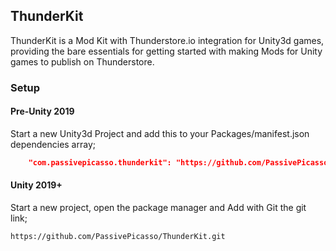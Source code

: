 ## ThunderKit
ThunderKit is a Mod Kit with Thunderstore.io integration for Unity3d games, providing the bare essentials for getting started with making Mods for Unity games to publish on Thunderstore.

### Setup

#### Pre-Unity 2019
 Start a new Unity3d Project and add this to your Packages/manifest.json dependencies array;
```json
    "com.passivepicasso.thunderkit": "https://github.com/PassivePicasso/ThunderKit.git",
```

#### Unity 2019+
  Start a new project, open the package manager and Add with Git the git link;
```
https://github.com/PassivePicasso/ThunderKit.git
```
